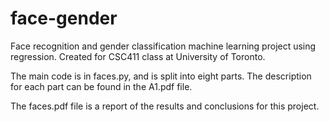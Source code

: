 # face-gender

Face recognition and gender classification machine learning project using regression. Created for CSC411 class at University of Toronto.

The main code is in faces.py, and is split into eight parts. The description for each part can be found in the A1.pdf file.

The faces.pdf file is a report of the results and conclusions for this project.
